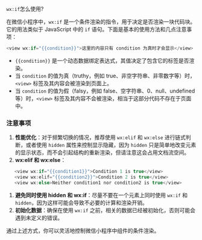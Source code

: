 `wx:if`怎么使用?

在微信小程序中，`wx:if` 是一个条件渲染的指令，用于决定是否渲染一块代码块。它的用法类似于 JavaScript 中的 `if` 语句。下面是基本的使用方法和几点注意事项：

```javascript
<view wx:if="{{condition}}">这里的内容只有 condition 为真时才会显示</view>
```

- `{{condition}}` 是一个动态数据绑定表达式，其值决定了包含它的标签是否渲染。
- 当 `condition` 的值为真（truthy，例如 true、非空字符串、非零数字等）时，`<view>` 标签及其内容会被渲染到页面上。
- 当 `condition` 的值为假（falsy，例如 false、空字符串、0、null、undefined 等）时，`<view>` 标签及其内容不会被渲染，相当于这部分代码不存在于页面中。

### 注意事项

1. **性能优化**：对于频繁切换的情况，推荐使用 `wx:elif` 和 `wx:else` 进行链式判断，或者使用 `hidden` 属性来控制显示隐藏，因为 `hidden` 只是简单地改变元素的显示状态，而不会引起结构的重新渲染，但请注意这会占用文档流空间。
2. **wx:elif 和 wx:else**：

```javascript
   <view wx:if="{{condition1}}">Condition 1 is true</view>
   <view wx:elif="{{condition2}}">Condition 2 is true</view>
   <view wx:else>Neither condition1 nor condition2 is true</view>
```

1. **避免同时使用 hidden 和 wx:if**：尽量不要在一个元素上同时使用 `wx:if` 和 `hidden`，因为这样可能会导致不必要的计算和渲染开销。
2. **初始化数据**：确保在使用 `wx:if` 之前，相关的数据已经被初始化，否则可能会遇到未定义的错误。

通过上述方式，你可以灵活地控制微信小程序中组件的条件渲染。